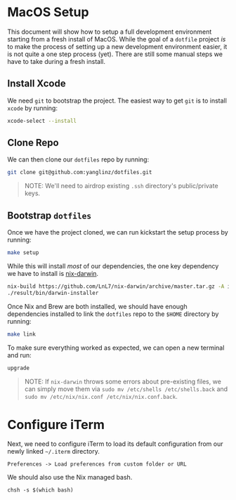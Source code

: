 # MacOS Setup

This document will show how to setup a full development environment starting
from a fresh install of MacOS. While the goal of a `dotfile` project _is_ to
make the process of setting up a new development environment easier, it is not
quite a one step process (yet). There are still some manual steps we have to
take during a fresh install.

## Install Xcode

We need `git` to bootstrap the project. The easiest way to get `git` is to
install `xcode` by running:

```sh
xcode-select --install
```

## Clone Repo

We can then clone our `dotfiles` repo by running:

```sh
git clone git@github.com:yanglinz/dotfiles.git
```

> NOTE: We'll need to airdrop existing `.ssh` directory's public/private keys.

## Bootstrap `dotfiles`

Once we have the project cloned, we can run kickstart the setup process by
running:

```sh
make setup
```

While this will install _most_ of our dependencies, the one key dependency we
have to install is [nix-darwin](https://github.com/LnL7/nix-darwin).

```sh
nix-build https://github.com/LnL7/nix-darwin/archive/master.tar.gz -A installer
./result/bin/darwin-installer
```

Once Nix and Brew are both installed, we should have enough dependencies
installed to link the `dotfiles` repo to the `$HOME` directory by running:

```sh
make link
```

To make sure everything worked as expected, we can open a new terminal and run:

```sh
upgrade
```

> NOTE: If `nix-darwin` throws some errors about pre-existing files, we can
> simply move them via `sudo mv /etc/shells /etc/shells.back` and
> `sudo mv /etc/nix/nix.conf /etc/nix/nix.conf.back`.

# Configure iTerm

Next, we need to configure iTerm to load its default configuration from our
newly linked `~/.iterm` directory.

```
Preferences -> Load preferences from custom folder or URL
```

We should also use the Nix managed bash.

```
chsh -s $(which bash)
```
